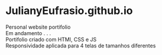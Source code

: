 # JulianyEufrasio.github.io
Personal website portifolio <br>
Em andamento . . . <br>
Portifolio criado com HTMl, CSS e JS <br>
Responsividade aplicada para 4 telas de tamanhos diferentes  <br>
